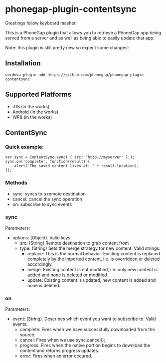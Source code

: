 phonegap-plugin-contentsync
===========================

Greetings fellow keyboard masher, 

This is a PhoneGap plugin that allows you to retrieve
a PhoneGap app being served from a server and as well as 
being able to easily update that app.

Note: this plugin is still pretty new so expect some changes!

## Installation
``` cordova plugin add https://github.com/phonegap/phonegap-plugin-contentsync ```

## Supported Platforms

- iOS (in the works)
- Android (in the works)
- WP8 (in the works)

## ContentSync

### Quick example:
```
var sync = ContentSync.sync( { src: 'http://myserver' } );
sync.on('complete', function(result) {
    alert('The saved content lives at: ' + result.location);
});
```

### Methods
- sync: syncs to a remote destination
- cancel: cancel the sync operation
- on: subscribe to sync events

### sync
Parameters:
- options: (Object). Valid keys:
    - src: (String) Remote destination to grab content from
    - type: (String) Sets the merge strategy for new content. Valid strings:
        - replace: This is the normal behavior. Existing content is replaced completely by the imported content, i.e. is overridden or deleted accordingly.
        - merge: Existing content is not modified, i.e. only new content is added and none is deleted or modified.
        - update: Existing content is updated, new content is added and none is deleted.

### on
Parameters:
- event: (String). Describes which event you want to subscribe to. Valid events:
    - complete: Fires when we have successfully downloaded from the source.
    - cancel: Fires when we use sync.cancel();
    - progress: Fires when the native portion begins to download the content and returns progress updates.
    - error: Fires when an error occured. 


